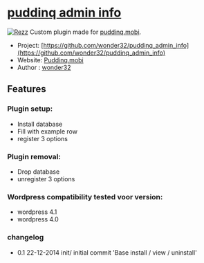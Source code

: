 # [puddinq admin info](http://rezz.nu)

[![Rezz](https://www.puddinq.mobi/wp-content/themes/puddinq/img/logo.gif)](http://www.puddinq.mobi)
Custom plugin made for [puddinq.mobi](http://puddinq.mobi).

* Project: [https://github.com/wonder32/puddinq_admin_info](https://github.com/wonder32/puddinq_admin_info)
* Website: [Puddinq.mobi](https://puddinq.mobi)
* Author : [wonder32](https://puddinq.mobi/wip/profiel/)

## Features

### Plugin setup:
* Install database
* Fill with example row
* register 3 options 

### Plugin removal:
* Drop database
* unregister 3 options

### Wordpress compatibility tested voor version:
* wordpress 4.1
* wordpress 4.0

### changelog
* 0.1 22-12-2014 init/ initial commit 'Base install / view / uninstall'